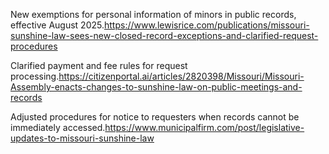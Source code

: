 New exemptions for personal information of minors in public records, effective August 2025.https://www.lewisrice.com/publications/missouri-sunshine-law-sees-new-closed-record-exceptions-and-clarified-request-procedures

Clarified payment and fee rules for request processing.https://citizenportal.ai/articles/2820398/Missouri/Missouri-Assembly-enacts-changes-to-sunshine-law-on-public-meetings-and-records

Adjusted procedures for notice to requesters when records cannot be immediately accessed.https://www.municipalfirm.com/post/legislative-updates-to-missouri-sunshine-law


